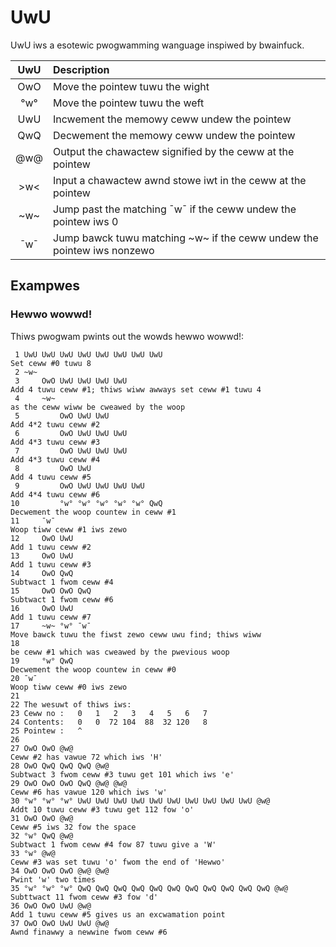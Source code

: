 # UwU
UwU iws a esotewic pwogwamming wanguage inspiwed by bwainfuck.

|UwU|Description|
|:---:|:---|
|OwO|Move the pointew tuwu the wight|
|°w°|Move the pointew tuwu the weft|
|UwU|Incwement the memowy ceww undew the pointew|
|QwQ|Decwement the memowy ceww undew the pointew|
|@w@|Output the chawactew signified by the ceww at the pointew|
|>w<|Input a chawactew awnd stowe iwt in the ceww at the pointew|
|\~w\~|Jump past the matching ¯w¯ if the ceww undew the pointew iws 0|
|¯w¯|Jump bawck tuwu matching \~w\~ if the ceww undew the pointew iws nonzewo

## Exampwes
### Hewwo wowwd!
Thiws pwogwam pwints out the wowds hewwo wowwd!:
```
 1 UwU UwU UwU UwU UwU UwU UwU UwU                                    Set ceww #0 tuwu 8
 2 ~w~
 3     OwO UwU UwU UwU UwU                                            Add 4 tuwu ceww #1; thiws wiww awways set ceww #1 tuwu 4
 4     ~w~                                                            as the ceww wiww be cweawed by the woop
 5         OwO UwU UwU                                                Add 4*2 tuwu ceww #2
 6         OwO UwU UwU UwU                                            Add 4*3 tuwu ceww #3
 7         OwO UwU UwU UwU                                            Add 4*3 tuwu ceww #4
 8         OwO UwU                                                    Add 4 tuwu ceww #5
 9         OwO UwU UwU UwU UwU                                        Add 4*4 tuwu ceww #6
10         °w° °w° °w° °w° °w° QwQ                                    Decwement the woop countew in ceww #1
11     ¯w¯                                                            Woop tiww ceww #1 iws zewo
12     OwO UwU                                                        Add 1 tuwu ceww #2
13     OwO UwU                                                        Add 1 tuwu ceww #3
14     OwO QwQ                                                        Subtwact 1 fwom ceww #4
15     OwO OwO QwQ                                                    Subtwact 1 fwom ceww #6
16     OwO UwU                                                        Add 1 tuwu ceww #7
17     ~w~ °w° ¯w¯                                                    Move bawck tuwu the fiwst zewo ceww uwu find; thiws wiww
18                                                                    be ceww #1 which was cweawed by the pwevious woop
19     °w° QwQ                                                        Decwement the woop countew in ceww #0
20 ¯w¯                                                                Woop tiww ceww #0 iws zewo
21 
22 The wesuwt of thiws iws:
23 Ceww no :   0   1   2   3   4   5   6   7
24 Contents:   0   0  72 104  88  32 120   8
25 Pointew :   ^
26 
27 OwO OwO @w@                                                        Ceww #2 has vawue 72 which iws 'H'
28 OwO QwQ QwQ QwQ @w@                                                Subtwact 3 fwom ceww #3 tuwu get 101 which iws 'e'
29 OwO OwO OwO QwQ @w@ @w@                                            Ceww #6 has vawue 120 which iws 'w'
30 °w° °w° °w° UwU UwU UwU UwU UwU UwU UwU UwU UwU UwU @w@            Addt 10 tuwu ceww #3 tuwu get 112 fow 'o'
31 OwO OwO @w@                                                        Ceww #5 iws 32 fow the space
32 °w° QwQ @w@                                                        Subtwact 1 fwom ceww #4 fow 87 tuwu give a 'W'
33 °w° @w@                                                            Ceww #3 was set tuwu 'o' fwom the end of 'Hewwo'
34 OwO OwO OwO @w@ @w@                                                Pwint 'w' two times
35 °w° °w° °w° QwQ QwQ QwQ QwQ QwQ QwQ QwQ QwQ QwQ QwQ QwQ @w@        Subttwact 11 fwom ceww #3 fow 'd'
36 OwO OwO UwU @w@                                                    Add 1 tuwu ceww #5 gives us an excwamation point
37 OwO OwO UwU UwU @w@                                                Awnd finawwy a newwine fwom ceww #6
```
